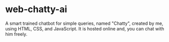 # web-chatty-ai
A smart trained chatbot for simple queries, named "Chatty", created by me, using HTML, CSS, and JavaScript. It is hosted online and, you can chat with him freely.
